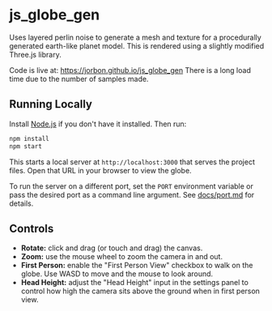 # js_globe_gen
Uses layered perlin noise to generate a mesh and texture for a procedurally generated earth-like planet model. This is rendered using a slightly modified Three.js library.

Code is live at: https://jorbon.github.io/js_globe_gen
There is a long load time due to the number of samples made.

## Running Locally

Install [Node.js](https://nodejs.org/) if you don't have it installed. Then run:

```bash
npm install
npm start
```

This starts a local server at `http://localhost:3000` that serves the project files. Open that URL in your browser to view the globe.

To run the server on a different port, set the `PORT` environment variable or
pass the desired port as a command line argument. See
[docs/port.md](docs/port.md) for details.

## Controls

 - **Rotate:** click and drag (or touch and drag) the canvas.
 - **Zoom:** use the mouse wheel to zoom the camera in and out.
- **First Person:** enable the "First Person View" checkbox to walk on the globe. Use WASD to move and the mouse to look around.
- **Head Height:** adjust the "Head Height" input in the settings panel to control how high the camera sits above the ground when in first person view.
